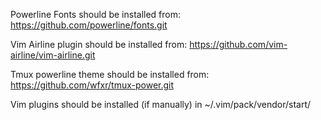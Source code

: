 Powerline Fonts should be installed from: https://github.com/powerline/fonts.git

Vim Airline plugin should be installed from: https://github.com/vim-airline/vim-airline.git

Tmux powerline theme should be installed from: https://github.com/wfxr/tmux-power.git

Vim plugins should be installed (if manually) in ~/.vim/pack/vendor/start/
